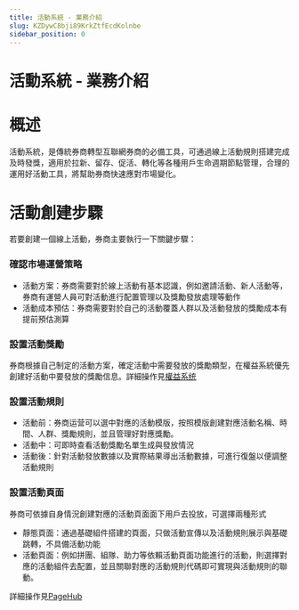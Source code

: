 ```yaml
---
title: 活動系統 - 業務介紹
slug: KZDywC8bji89KrkZtfEcdKolnbe
sidebar_position: 0
---
```



# 活動系統 - 業務介紹

# 概述

活動系統，是傳統券商轉型互聯網券商的必備工具，可通過線上活動規則搭建完成及時發獎，適用於拉新、留存、促活、轉化等各種用戶生命週期節點管理，合理的運用好活動工具，將幫助券商快速應對市場變化。

# 活動創建步驟

若要創建一個線上活動，券商主要執行一下關鍵步驟：

### **確認市場運營策略**

- 活動方案：券商需要對於線上活動有基本認識，例如邀請活動、新人活動等，券商有運營人員可對活動進行配置管理以及獎勵發放處理等動作
- 活動成本預估：券商需要對於自己的活動覆蓋人群以及活動發放的獎勵成本有提前預估測算

### **設置活動獎勵**

券商根據自己制定的活動方案，確定活動中需要發放的獎勵類型，在權益系統優先創建好活動中要發放的獎勵信息。詳細操作見[權益系统](./Nohgwdf4midxtCkmYPtcemFenog) 

### **設置活動規則**

- 活動前：券商运营可以選中對應的活動模版，按照模版創建對應活動名稱、時間、人群、獎勵規則，並且管理好對應獎勵。
- 活動中：可即時查看活動獎勵名單生成與發放情況
- 活動後：針對活動發放數據以及實際結果導出活動數據，可進行復盤以便調整活動規則

### **設置活動頁面**

券商可依據自身情況創建對應的活動頁面面下用戶去投放，可選擇兩種形式

- 靜態頁面：通過基礎組件搭建的頁面，只做活動宣傳以及活動規則展示與基礎跳轉，不具備活動功能
- 活動頁面：例如拼團、組隊、助力等依賴活動頁面功能進行的活動，則選擇對應的活動組件去配置，並且關聯對應的活動規則代碼即可實現與活動規則的聯動。

詳細操作見[PageHub](./HIYMwktOui1w6skOympcYuAKnLc) 

